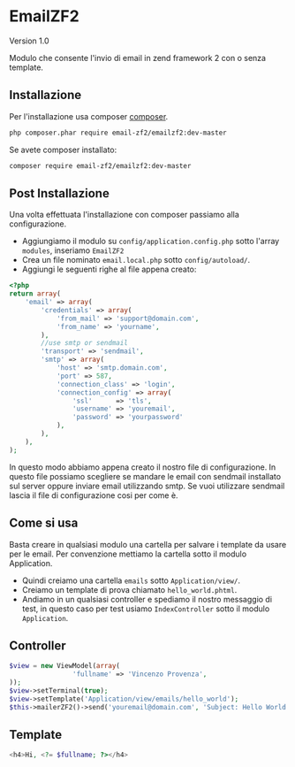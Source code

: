 EmailZF2
========
Version 1.0

Modulo che consente l'invio di email in zend framework 2 con o senza template.

Installazione
------------
Per l'installazione usa composer [composer](http://getcomposer.org "composer - package manager").

```sh
php composer.phar require email-zf2/emailzf2:dev-master
```
Se avete composer installato:
```sh
composer require email-zf2/emailzf2:dev-master
```

Post Installazione
------------
Una volta effettuata l'installazione con composer passiamo alla configurazione.

- Aggiungiamo il modulo su `config/application.config.php` sotto l'array `modules`, inseriamo `EmailZF2`
- Crea un file nominato `email.local.php` sotto `config/autoload/`. 
- Aggiungi le seguenti righe al file appena creato:

```php
<?php
return array(
    'email' => array(
        'credentials' => array(
            'from_mail' => 'support@domain.com',
            'from_name' => 'yourname',
        ),
        //use smtp or sendmail
        'transport' => 'sendmail',
        'smtp' => array(
            'host' => 'smtp.domain.com',
            'port' => 587,
            'connection_class' => 'login',
            'connection_config' => array(
                'ssl'      => 'tls',
                'username' => 'youremail',
                'password' => 'yourpassword'
            ),
        ),
    ),
);
```

In questo modo abbiamo appena creato il nostro file di configurazione. In questo file possiamo scegliere se mandare le email con sendmail installato sul server oppure inviare email utilizzando smtp. Se vuoi utilizzare sendmail lascia il file di configurazione cosi per come è.

Come si usa
------------
Basta creare in qualsiasi modulo una cartella per salvare i template da usare per le email. Per convenzione mettiamo la cartella sotto il modulo Application. 
- Quindi creiamo una cartella `emails` sotto `Application/view/`.
- Creiamo un template di prova chiamato `hello_world.phtml`.
- Andiamo in un qualsiasi controller e spediamo il nostro messaggio di test, in questo caso per test usiamo `IndexController` sotto il modulo `Application`. 

Controller
------------
```php
$view = new ViewModel(array(
        		'fullname' => 'Vincenzo Provenza',
));
$view->setTerminal(true);
$view->setTemplate('Application/view/emails/hello_world');
$this->mailerZF2()->send('youremail@domain.com', 'Subject: Hello World!', $view);
```

Template
------------
```php
<h4>Hi, <?= $fullname; ?></h4>
```

